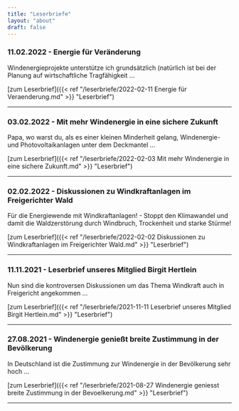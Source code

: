 ```yaml
---
title: "Leserbriefe"
layout: "about"
draft: false 
---
```



### 11.02.2022 - Energie für Veränderung
Windenergieprojekte unterstütze ich grundsätzlich (natürlich ist bei der Planung auf wirtschaftliche Tragfähigkeit …

[zum Leserbrief]({{< ref "/leserbriefe/2022-02-11 Energie für Veraenderung.md" >}} "Leserbrief")

<hr>


### 03.02.2022 - Mit mehr Windenergie in eine sichere Zukunft
Papa, wo warst du, als es einer kleinen Minderheit gelang, Windenergie- und Photovoltaikanlagen unter dem Deckmantel …

[zum Leserbrief]({{< ref "/leserbriefe/2022-02-03 Mit mehr Windenergie in eine sichere Zukunft.md" >}} "Leserbrief")

<hr>

### 02.02.2022 - Diskussionen zu Windkraftanlagen im Freigerichter Wald
Für die Energiewende mit Windkraftanlagen! - Stoppt den Klimawandel und damit die Waldzerstörung durch Windbruch, Trockenheit und starke Stürme!

[zum Leserbrief]({{< ref "/leserbriefe/2022-02-02 Diskussionen zu Windkraftanlagen im Freigerichter Wald.md" >}} "Leserbrief")

<hr>

### 11.11.2021 - Leserbrief unseres Mitglied Birgit Hertlein
Nun sind die kontroversen Diskussionen um das Thema Windkraft auch in Freigericht angekommen …

[zum Leserbrief]({{< ref "/leserbriefe/2021-11-11 Leserbrief unseres Mitglied Birgit Hertlein.md" >}} "Leserbrief")

<hr>

### 27.08.2021 - Windenergie genießt breite Zustimmung in der Bevölkerung
In Deutschland ist die Zustimmung zur Windenergie in der Bevölkerung sehr hoch …

[zum Leserbrief]({{< ref "/leserbriefe/2021-08-27 Windenergie geniesst breite Zustimmung in der Bevoelkerung.md" >}} "Leserbrief")

<hr>


